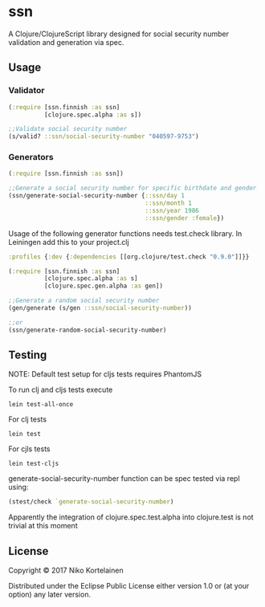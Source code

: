 # ssn

A Clojure/ClojureScript library designed for social security number validation and generation via spec.

## Usage

### Validator

```clojure
(:require [ssn.finnish :as ssn]
          [clojure.spec.alpha :as s])

;;Validate social security number
(s/valid? ::ssn/social-security-number "040597-9753")
```
### Generators

```clojure
(:require [ssn.finnish :as ssn])

;;Generate a social security number for specific birthdate and gender
(ssn/generate-social-security-number {::ssn/day 1
                                      ::ssn/month 1
                                      ::ssn/year 1986
                                      ::ssn/gender :female})
```

Usage of the following generator functions needs test.check library. In Leiningen add this to your project.clj
```clojure
:profiles {:dev {:dependencies [[org.clojure/test.check "0.9.0"]]}}
```

```clojure
(:require [ssn.finnish :as ssn]
          [clojure.spec.alpha :as s]
          [clojure.spec.gen.alpha :as gen])

;;Generate a random social security number
(gen/generate (s/gen ::ssn/social-security-number))

;;or
(ssn/generate-random-social-security-number)
```

## Testing

NOTE: Default test setup for cljs tests requires PhantomJS 

To run clj and cljs tests execute
```
lein test-all-once
```

For clj tests
```
lein test
```

For cjls tests
```
lein test-cljs
```
generate-social-security-number function can be spec tested via repl using:
```clojure
(stest/check `generate-social-security-number)
```
Apparently the integration of clojure.spec.test.alpha into clojure.test is not trivial at this moment

## License

Copyright © 2017 Niko Kortelainen

Distributed under the Eclipse Public License either version 1.0 or (at
your option) any later version.
